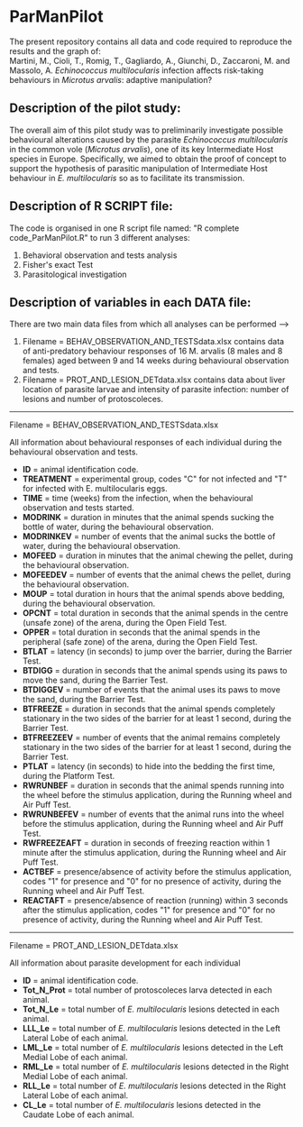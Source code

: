 # ParManPilot
The present repository contains all data and code required to reproduce the results and the graph of:  
Martini, M., Cioli, T., Romig, T., Gagliardo, A., Giunchi, D., Zaccaroni, M. and Massolo, A. *Echinococcus multilocularis* infection affects risk-taking behaviours in *Microtus arvalis*: adaptive manipulation?

## Description of the pilot study:

The overall aim of this pilot study was to preliminarily investigate possible behavioural alterations caused by the parasite *Echinococcus multilocularis* in the common vole (*Microtus arvalis*), one of its key Intermediate Host species in Europe. Specifically, we aimed to obtain the proof of concept to support the hypothesis of parasitic manipulation of Intermediate Host behaviour in *E. multilocularis* so as to facilitate its transmission.

## Description of R SCRIPT file:

The code is organised in one R script file named: "R complete code_ParManPilot.R" to run 3 different analyses:

  1) Behavioral observation and tests analysis
  2) Fisher's exact Test
  3) Parasitological investigation
	
## Description of variables in each DATA file:

There are two main data files from which all analyses can be performed -->

1) Filename = BEHAV_OBSERVATION_AND_TESTSdata.xlsx contains data of anti-predatory behaviour responses of 16 M. arvalis 
(8 males and 8 females) aged between 9 and 14 weeks during behavioural observation and tests.
2) Filename = PROT_AND_LESION_DETdata.xlsx contains data about liver location of parasite larvae and intensity of parasite infection: number of lesions and number of protoscoleces.

-----------------------------------------------------------------------------------------------------------------------------

Filename = BEHAV_OBSERVATION_AND_TESTSdata.xlsx

All information about behavioural responses of each individual during the behavioural observation and tests.

* **ID** = animal identification code.
* **TREATMENT** = experimental group, codes "C" for not infected and "T" for infected with E. multilocularis eggs.
* **TIME** = time (weeks) from the infection, when the behavioural observation and tests started.
* **MODRINK** = duration in minutes that the animal spends sucking the bottle of water, during the behavioural observation.
* **MODRINKEV** = number of events that the animal sucks the bottle of water, during the behavioural observation.
* **MOFEED** = duration in minutes that the animal chewing the pellet, during the behavioural observation.
* **MOFEEDEV** = number of events that the animal chews the pellet, during the behavioural observation.
* **MOUP** = total duration in hours that the animal spends above bedding, during the behavioural observation.
* **OPCNT** = total duration in seconds that the animal spends in the centre (unsafe zone) of the arena, during the Open Field Test.
* **OPPER** = total duration in seconds that the animal spends in the peripheral (safe zone) of the arena, during the Open Field Test.
* **BTLAT** = latency (in seconds) to jump over the barrier, during the Barrier Test.
* **BTDIGG** = duration in seconds that the animal spends using its paws to move the sand, during the Barrier Test.
* **BTDIGGEV** = number of events that the animal uses its paws to move the sand, during the Barrier Test.
* **BTFREEZE** = duration in seconds that the animal spends completely stationary in the two sides of the barrier for at least 1 second, during the Barrier Test.
* **BTFREEZEEV** = number of events that the animal remains completely stationary in the two sides of the barrier for at least 1 second, during the Barrier Test. 
* **PTLAT** = latency (in seconds) to hide into the bedding the first time, during the Platform Test.
* **RWRUNBEF** = duration in seconds that the animal spends running into the wheel before the stimulus application, during the Running wheel and Air Puff Test.
* **RWRUNBEFEV** = number of events that the animal runs into the wheel before the stimulus application, during the Running wheel and Air Puff Test.
* **RWFREEZEAFT** = duration in seconds of freezing reaction within 1 minute after the stimulus application, during the Running wheel and Air Puff Test.
* **ACTBEF** = presence/absence of activity before the stimulus application, codes "1" for presence and "0" for no presence of activity, during the Running wheel and Air Puff Test.
* **REACTAFT** = presence/absence of reaction (running) within 3 seconds after the stimulus application, codes "1" for presence and "0" for no presence of activity, during the Running wheel and Air Puff Test.

-----------------------------------------------------------------------------------------------------------------------------

Filename = PROT_AND_LESION_DETdata.xlsx

All information about parasite development for each individual 

* **ID** = animal identification code.
* **Tot_N_Prot** = total number of protoscoleces larva detected in each animal. 
* **Tot_N_Le** = total number of *E. multilocularis* lesions detected in each animal.
* **LLL_Le** = total number of *E. multilocularis* lesions detected in the Left Lateral Lobe of each animal.
* **LML_Le** = total number of *E. multilocularis* lesions detected in the Left Medial Lobe of each animal.
* **RML_Le** = total number of *E. multilocularis* lesions detected in the Right Medial Lobe of each animal.
* **RLL_Le** = total number of *E. multilocularis* lesions detected in the Right Lateral Lobe of each animal.
* **CL_Le** = total number of *E. multilocularis* lesions detected in the Caudate Lobe of each animal.
